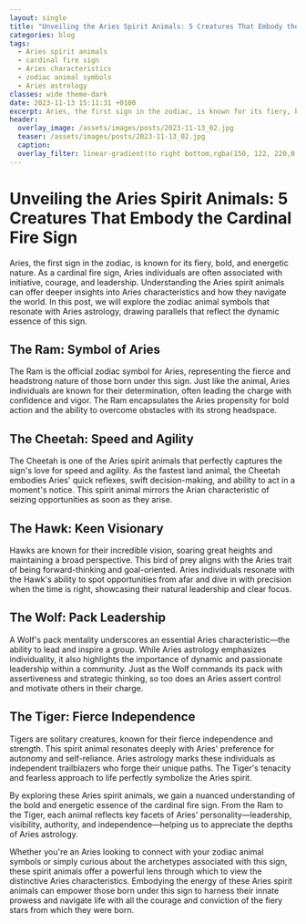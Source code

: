 ```yaml
---
layout: single
title: "Unveiling the Aries Spirit Animals: 5 Creatures That Embody the Cardinal Fire Sign"
categories: blog
tags:
  - Aries spirit animals
  - cardinal fire sign
  - Aries characteristics
  - zodiac animal symbols
  - Aries astrology
classes: wide theme-dark
date: 2023-11-13 15:11:31 +0100
excerpt: Aries, the first sign in the zodiac, is known for its fiery, bold, and energetic nature.
header:
  overlay_image: /assets/images/posts/2023-11-13_02.jpg
  teaser: /assets/images/posts/2023-11-13_02.jpg
  caption:
  overlay_filter: linear-gradient(to right bottom,rgba(150, 122, 220,0.8), rgba(255,245,208,0.5))
---
```


# Unveiling the Aries Spirit Animals: 5 Creatures That Embody the Cardinal Fire Sign

Aries, the first sign in the zodiac, is known for its fiery, bold, and energetic nature. As a cardinal fire sign, Aries individuals are often associated with initiative, courage, and leadership. Understanding the Aries spirit animals can offer deeper insights into Aries characteristics and how they navigate the world. In this post, we will explore the zodiac animal symbols that resonate with Aries astrology, drawing parallels that reflect the dynamic essence of this sign.

## The Ram: Symbol of Aries

The Ram is the official zodiac symbol for Aries, representing the fierce and headstrong nature of those born under this sign. Just like the animal, Aries individuals are known for their determination, often leading the charge with confidence and vigor. The Ram encapsulates the Aries propensity for bold action and the ability to overcome obstacles with its strong headspace.

## The Cheetah: Speed and Agility

The Cheetah is one of the Aries spirit animals that perfectly captures the sign's love for speed and agility. As the fastest land animal, the Cheetah embodies Aries' quick reflexes, swift decision-making, and ability to act in a moment's notice. This spirit animal mirrors the Arian characteristic of seizing opportunities as soon as they arise.

## The Hawk: Keen Visionary

Hawks are known for their incredible vision, soaring great heights and maintaining a broad perspective. This bird of prey aligns with the Aries trait of being forward-thinking and goal-oriented. Aries individuals resonate with the Hawk's ability to spot opportunities from afar and dive in with precision when the time is right, showcasing their natural leadership and clear focus.

## The Wolf: Pack Leadership

A Wolf's pack mentality underscores an essential Aries characteristic—the ability to lead and inspire a group. While Aries astrology emphasizes individuality, it also highlights the importance of dynamic and passionate leadership within a community. Just as the Wolf commands its pack with assertiveness and strategic thinking, so too does an Aries assert control and motivate others in their charge.

## The Tiger: Fierce Independence

Tigers are solitary creatures, known for their fierce independence and strength. This spirit animal resonates deeply with Aries' preference for autonomy and self-reliance. Aries astrology marks these individuals as independent trailblazers who forge their unique paths. The Tiger's tenacity and fearless approach to life perfectly symbolize the Aries spirit.

By exploring these Aries spirit animals, we gain a nuanced understanding of the bold and energetic essence of the cardinal fire sign. From the Ram to the Tiger, each animal reflects key facets of Aries' personality—leadership, visibility, authority, and independence—helping us to appreciate the depths of Aries astrology.

Whether you're an Aries looking to connect with your zodiac animal symbols or simply curious about the archetypes associated with this sign, these spirit animals offer a powerful lens through which to view the distinctive Aries characteristics. Embodying the energy of these Aries spirit animals can empower those born under this sign to harness their innate prowess and navigate life with all the courage and conviction of the fiery stars from which they were born.
